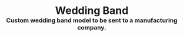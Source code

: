 <!-- 2024-05-10 -->

<h1 align="center">
  Wedding Band
  <br>
  <sup><sub><sup>Custom wedding band model to be sent to a manufacturing company.<sup></sub>
</h1>
